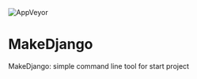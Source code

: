 <img alt="AppVeyor" src="https://badgen.net/badge/build/on%20development/green">

# MakeDjango
 
MakeDjango: simple command line tool for start project
